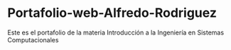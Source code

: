# Portafolio-web-Alfredo-Rodriguez
Este es el portafolio de la materia Introducción a la Ingeniería en Sistemas Computacionales
